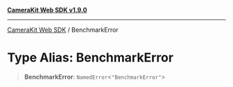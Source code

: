 [**CameraKit Web SDK v1.9.0**](../README.md)

***

[CameraKit Web SDK](../globals.md) / BenchmarkError

# Type Alias: BenchmarkError

> **BenchmarkError**: `NamedError`\<`"BenchmarkError"`\>
